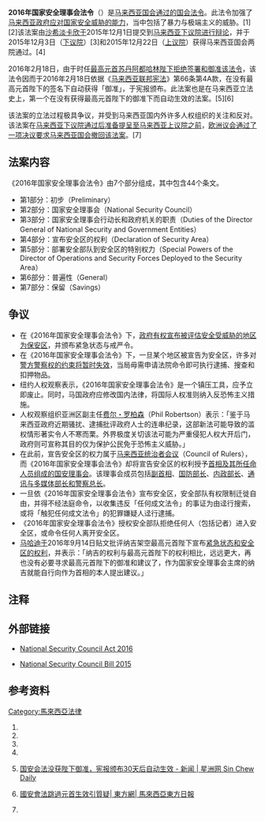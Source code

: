 **2016年国家安全理事会法令**（）是[马来西亚国会通过的](../Page/马来西亚国会.md "wikilink")[国会法令](https://zh.wikipedia.org/wiki/国会法令 "wikilink")。此法令加强了[马来西亚政府应对国家安全威胁的能力](../Page/马来西亚政府.md "wikilink")，当中包括了暴力与极端主义的威胁。\[1\]\[2\]该法案由[沙希淡卡欣于](../Page/沙希淡卡欣.md "wikilink")2015年12月1日提交到[马来西亚下议院进行辩论](https://zh.wikipedia.org/wiki/马来西亚下议院 "wikilink")，并于2015年12月3日（[下议院](https://zh.wikipedia.org/wiki/马来西亚下议院 "wikilink")）\[3\]和2015年12月22日（[上议院](https://zh.wikipedia.org/wiki/马来西亚上议院 "wikilink")）获得马来西亚国会两院通过。\[4\]

2016年2月18日，由于时任[最高元首](https://zh.wikipedia.org/wiki/最高元首 "wikilink")[苏丹阿都哈林陛下拒绝签署和御准该法令](https://zh.wikipedia.org/wiki/苏丹阿都哈林 "wikilink")，该法令因而于2016年2月18日依据《[马来西亚联邦宪法](https://zh.wikipedia.org/wiki/马来西亚联邦宪法 "wikilink")》第66条第4A款，在没有最高元首陛下的签名下自动获得「御准」，于宪报颁布。此法案也是在马来西亚立法史上，第一个在没有获得最高元首陛下的御准下而自动生效的法案。\[5\]\[6\]

该法案的立法过程极具争议，并受到马来西亚国内外许多人权组织的关注和反对。该法案在[马来西亚下议院通过后准备提呈至](https://zh.wikipedia.org/wiki/马来西亚下议院 "wikilink")[马来西亚上议院之前](https://zh.wikipedia.org/wiki/马来西亚上议院 "wikilink")，[欧洲议会通过了一项决议要求马来西亚国会撤回该法案](https://zh.wikipedia.org/wiki/欧洲议会 "wikilink")。\[7\]

## 法案内容

《2016年国家安全理事会法令》由7个部分组成，其中包含44个条文。

  - 第1部分：初步（Preliminary）
  - 第2部分：国家安全理事会（National Security Council）
  - 第3部分：国家安全理事会行动长和政府机关的职责（Duties of the Director General of National
    Security and Government Entities）
  - 第4部分：宣布安全区的权利（Declaration of Security Area）
  - 第5部分：部署安全部队到安全区的特别权力（Special Powers of the Director of Operations
    and Security Forces Deployed to the Security Area）
  - 第6部分：普遍性（General）
  - 第7部分：保留（Savings）

## 争议

  - 在《2016年国家安全理事会法令》下，[政府有权宣布被评估安全受威胁的地区为保安区](../Page/马来西亚政府.md "wikilink")，并颁布紧急状态与戒严令。
  - 在《2016年国家安全理事会法令》下，一旦某个地区被宣告为安全区，许多对[警方警察权的约束将暂时失效](../Page/马来西亚皇家警察.md "wikilink")，当局毋需申请法院命令即可执行逮捕、搜查和扣押物品。
  - 纽约人权观察表示，《2016年国家安全理事会法令》是一个镇压工具，应予立即废止。同时，马国政府应修改国内法律，将国际人权准则纳入反恐怖主义措施。
  - 人权观察组织亚洲区副主任[费尔・罗柏森](https://zh.wikipedia.org/wiki/费尔・罗柏森 "wikilink")（Phil
    Robertson）表示：「鉴于马来西亚政府近期骚扰、逮捕批评政府人士的连串纪录，这部新法可能导致的滥权情形著实令人不寒而栗。外界极度关切该法可能为严重侵犯人权大开后门，政府则可宣称其目的仅为保护公民免于恐怖主义威胁。」
  - 在此前，宣告安全区的权力属于[马来西亚统治者会议](https://zh.wikipedia.org/wiki/马来西亚统治者会议 "wikilink")（Council
    of
    Rulers），而《2016年国家安全理事会法令》却将宣告安全区的权利授予[首相及其所任命人员组成的国安理事会](../Page/马来西亚首相.md "wikilink")。该理事会成员包括[副首相](../Page/马来西亚副首相.md "wikilink")、[国防部长](../Page/马来西亚国防部.md "wikilink")、[内政部长](../Page/马来西亚内政部.md "wikilink")、[通讯与多媒体部长和](https://zh.wikipedia.org/wiki/马来西亚通讯与多媒体部 "wikilink")[警察总长](../Page/马来西亚皇家警察.md "wikilink")。
  - 一旦依《2016年国家安全理事会法令》宣布安全区，安全部队有权限制迁徙自由，并得不经法庭命令，以收集违反「任何成文法令」的事证为由迳行搜索，或将「触犯任何成文法令」的犯罪嫌疑人迳行逮捕。
  - 《2016年国家安全理事会法令》授权安全部队拒绝任何人（包括记者）进入安全区，或命令任何人离开安全区。
  - [马哈迪于](https://zh.wikipedia.org/wiki/马哈迪 "wikilink")2016年9月14日贴文批评纳吉架空最高元首陛下宣布[紧急状态和安全区的权利](https://zh.wikipedia.org/wiki/紧急状态 "wikilink")，并表示：「纳吉的权利与最高元首陛下的权利相比，远远更大，再也没有必要寻求最高元首陛下的御准和建议了，作为国家安全理事会主席的纳吉就能自行向作为首相的本人提出建议。」

## 注释

<references group="註" />

## 外部链接

  - [National Security Council
    Act 2016](http://www.federalgazette.agc.gov.my/outputaktap/aktaBI_20160607_776-BI.pdf)

  - [National Security Council
    Bill 2015](https://www.cljlaw.com/files/bills/pdf/2015/MY_FS_BIL_2015_38.pdf)

## 参考资料

[Category:馬來西亞法律](https://zh.wikipedia.org/wiki/Category:馬來西亞法律 "wikilink")

1.

2.

3.

4.
5.  [国安会法没获陛下御准，宪报颁布30天后自动生效 - 新闻 | 星洲网 Sin Chew
    Daily](http://www.sinchew.com.my/node/1536023)

6.  [國安會法跳過元首生效引質疑| 東方網|
    馬來西亞東方日報](http://www.orientaldaily.com.my/s/145361)

7.